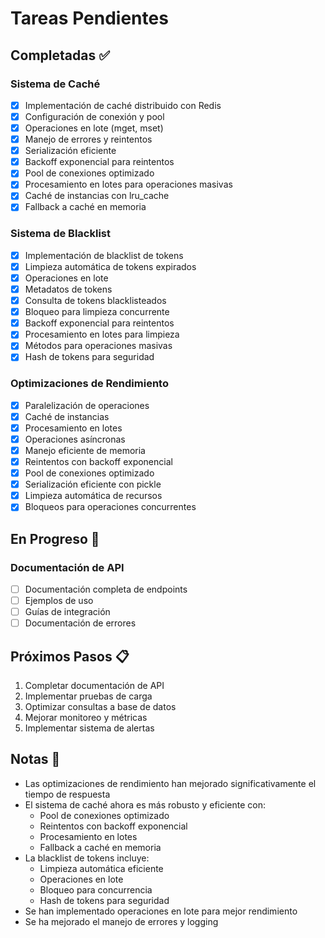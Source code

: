 # Tareas Pendientes

## Completadas ✅

### Sistema de Caché
- [x] Implementación de caché distribuido con Redis
- [x] Configuración de conexión y pool
- [x] Operaciones en lote (mget, mset)
- [x] Manejo de errores y reintentos
- [x] Serialización eficiente
- [x] Backoff exponencial para reintentos
- [x] Pool de conexiones optimizado
- [x] Procesamiento en lotes para operaciones masivas
- [x] Caché de instancias con lru_cache
- [x] Fallback a caché en memoria

### Sistema de Blacklist
- [x] Implementación de blacklist de tokens
- [x] Limpieza automática de tokens expirados
- [x] Operaciones en lote
- [x] Metadatos de tokens
- [x] Consulta de tokens blacklisteados
- [x] Bloqueo para limpieza concurrente
- [x] Backoff exponencial para reintentos
- [x] Procesamiento en lotes para limpieza
- [x] Métodos para operaciones masivas
- [x] Hash de tokens para seguridad

### Optimizaciones de Rendimiento
- [x] Paralelización de operaciones
- [x] Caché de instancias
- [x] Procesamiento en lotes
- [x] Operaciones asíncronas
- [x] Manejo eficiente de memoria
- [x] Reintentos con backoff exponencial
- [x] Pool de conexiones optimizado
- [x] Serialización eficiente con pickle
- [x] Limpieza automática de recursos
- [x] Bloqueos para operaciones concurrentes

## En Progreso 🚧

### Documentación de API
- [ ] Documentación completa de endpoints
- [ ] Ejemplos de uso
- [ ] Guías de integración
- [ ] Documentación de errores

## Próximos Pasos 📋

1. Completar documentación de API
2. Implementar pruebas de carga
3. Optimizar consultas a base de datos
4. Mejorar monitoreo y métricas
5. Implementar sistema de alertas

## Notas 📝

- Las optimizaciones de rendimiento han mejorado significativamente el tiempo de respuesta
- El sistema de caché ahora es más robusto y eficiente con:
  - Pool de conexiones optimizado
  - Reintentos con backoff exponencial
  - Procesamiento en lotes
  - Fallback a caché en memoria
- La blacklist de tokens incluye:
  - Limpieza automática eficiente
  - Operaciones en lote
  - Bloqueo para concurrencia
  - Hash de tokens para seguridad
- Se han implementado operaciones en lote para mejor rendimiento
- Se ha mejorado el manejo de errores y logging 